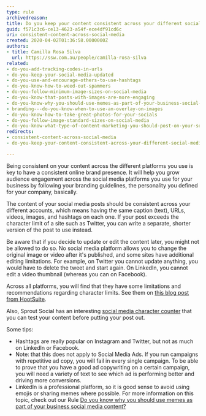 ```yaml
---
type: rule
archivedreason: 
title: Do you keep your content consistent across your different social media platforms?
guid: f571c3c6-ce13-4623-a54f-ece4df91cd6c
uri: consistent-content-across-social-media
created: 2020-04-02T01:36:58.0000000Z
authors:
- title: Camilla Rosa Silva
  url: https://ssw.com.au/people/camilla-rosa-silva
related:
- do-you-add-tracking-codes-in-urls
- do-you-keep-your-social-media-updated
- do-you-use-and-encourage-others-to-use-hashtags
- do-you-know-how-to-weed-out-spammers
- do-you-follow-minimum-image-sizes-on-social-media
- do-you-know-that-posts-with-images-are-more-engaging
- do-you-know-why-you-should-use-memes-as-part-of-your-business-social-media-content
- branding---do-you-know-when-to-use-an-overlay-on-images
- do-you-know-how-to-take-great-photos-for-your-socials
- do-you-follow-image-standard-sizes-on-social-media
- do-you-know-what-type-of-content-marketing-you-should-post-on-your-socials
redirects:
- consistent-content-across-social-media
- do-you-keep-your-content-consistent-across-your-different-social-media-platforms

---
```


Being consistent on your content across the different platforms you use is key to have a consistent online brand presence. It will help you grow audience engagement across the social media platforms you use for your business by following your branding guidelines, the personality you defined for your company, basically.




<!--endintro-->

The content of your social media posts should be consistent across your different accounts, which means having the same caption (text), URLs, videos, images, and hashtags on each one. If your post exceeds the character limit of a site such as Twitter, you can write a separate, shorter version of the post to use instead.

Be aware that if you decide to update or edit the content later, you might not be allowed to do so. No social media platform allows you to change the original image or video after it's published, and some sites have additional editing limitations. For example, on Twitter you cannot update anything, you would have to delete the tweet and start again. On LinkedIn, you cannot edit a video thumbnail (whereas you can on Facebook).

Across all platforms, you will find that they have some limitations and recommendations regarding character limits. See them on [this blog post from HootSuite](https&#58;//blog.hootsuite.com/ideal-social-media-post-length/).

Also, Sprout Social has an interesting [social media character counter](https&#58;//sproutsocial.com/insights/social-media-character-counter/) that you can test your content before putting your post out.

Some tips:

* Hashtags are really popular on Instagram and Twitter, but not as much on LinkedIn or Facebook.
* Note: that this does not apply to Social Media Ads. If you run campaigns with repetitive ad copy, you will fail in every single campaign. To be able to prove that you have a good ad copywriting on a certain campaign, you will need a variety of text to see which ad is performing better and driving more conversions.
* LinkedIn is a professional platform, so it is good sense to avoid using emojis or sharing memes where possible. For more information on this topic, check out our Rule [Do you know why you should use memes as part of your business social media content?](/do-you-know-why-you-should-use-memes-as-part-of-your-business-social-media-content)
